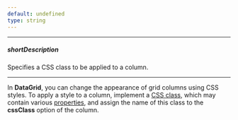 ```yaml
---
default: undefined
type: string
---
```

---
##### shortDescription
Specifies a CSS class to be applied to a column.

---
In **DataGrid**, you can change the appearance of grid columns using CSS styles. To apply a style to a column, implement a [CSS class](https://www.w3schools.com/cssref/sel_class.asp), which may contain various [properties](https://www.w3schools.com/cssref/default.asp), and assign the name of this class to the **cssClass** option of the column.